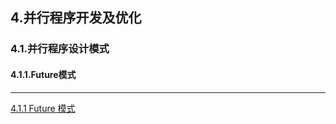 ## 4.并行程序开发及优化
### 4.1.并行程序设计模式
#### 4.1.1.Future模式







------


[4.1.1 Future 模式](#411Future模式)




